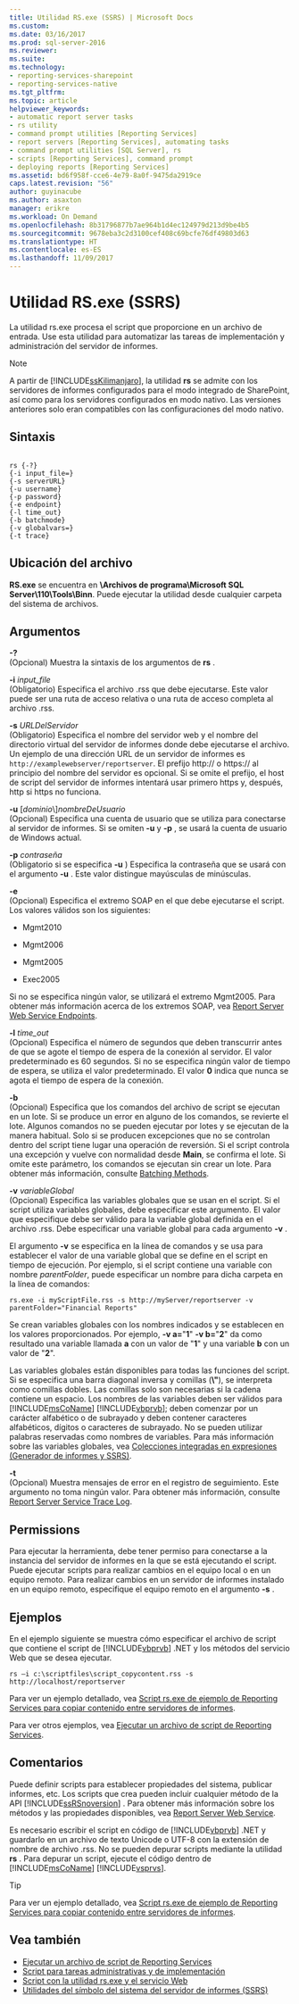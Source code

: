 ```yaml
---
title: Utilidad RS.exe (SSRS) | Microsoft Docs
ms.custom: 
ms.date: 03/16/2017
ms.prod: sql-server-2016
ms.reviewer: 
ms.suite: 
ms.technology:
- reporting-services-sharepoint
- reporting-services-native
ms.tgt_pltfrm: 
ms.topic: article
helpviewer_keywords:
- automatic report server tasks
- rs utility
- command prompt utilities [Reporting Services]
- report servers [Reporting Services], automating tasks
- command prompt utilities [SQL Server], rs
- scripts [Reporting Services], command prompt
- deploying reports [Reporting Services]
ms.assetid: bd6f958f-cce6-4e79-8a0f-9475da2919ce
caps.latest.revision: "56"
author: guyinacube
ms.author: asaxton
manager: erikre
ms.workload: On Demand
ms.openlocfilehash: 8b31796877b7ae964b1d4ec124979d213d9be4b5
ms.sourcegitcommit: 9678eba3c2d3100cef408c69bcfe76df49803d63
ms.translationtype: HT
ms.contentlocale: es-ES
ms.lasthandoff: 11/09/2017
---
```

# <a name="rsexe-utility-ssrs"></a>Utilidad RS.exe (SSRS)
  La utilidad rs.exe procesa el script que proporcione en un archivo de entrada. Use esta utilidad para automatizar las tareas de implementación y administración del servidor de informes.  
  
> [!NOTE]  
>  A partir de [!INCLUDE[ssKilimanjaro](../../includes/sskilimanjaro-md.md)], la utilidad **rs** se admite con los servidores de informes configurados para el modo integrado de SharePoint, así como para los servidores configurados en modo nativo. Las versiones anteriores solo eran compatibles con las configuraciones del modo nativo.  
  
## <a name="syntax"></a>Sintaxis  
  
```  
  
rs {-?}  
{-i input_file=}  
{-s serverURL}  
{-u username}  
{-p password}  
{-e endpoint}  
{-l time_out}  
{-b batchmode}  
{-v globalvars=}  
{-t trace}  
```  
  
##  <a name="bkmk_filelocation"></a> Ubicación del archivo  
 **RS.exe** se encuentra en **\Archivos de programa\Microsoft SQL Server\110\Tools\Binn**. Puede ejecutar la utilidad desde cualquier carpeta del sistema de archivos.  
  
##  <a name="bkmk_arguments"></a> Argumentos  
 **-?**  
 (Opcional) Muestra la sintaxis de los argumentos de **rs** .  
  
 **-i** *input_file*  
 (Obligatorio) Especifica el archivo .rss que debe ejecutarse. Este valor puede ser una ruta de acceso relativa o una ruta de acceso completa al archivo .rss.  
  
 **-s** *URLDelServidor*  
 (Obligatorio) Especifica el nombre del servidor web y el nombre del directorio virtual del servidor de informes donde debe ejecutarse el archivo. Un ejemplo de una dirección URL de un servidor de informes es `http://examplewebserver/reportserver`. El prefijo http:// o https:// al principio del nombre del servidor es opcional. Si se omite el prefijo, el host de script del servidor de informes intentará usar primero https y, después, http si https no funciona.  
  
 **-u** [*dominio*\\]*nombreDeUsuario*  
 (Opcional) Especifica una cuenta de usuario que se utiliza para conectarse al servidor de informes. Si se omiten **-u** y **-p** , se usará la cuenta de usuario de Windows actual.  
  
 **-p** *contraseña*  
 (Obligatorio si se especifica **-u** ) Especifica la contraseña que se usará con el argumento **-u** . Este valor distingue mayúsculas de minúsculas.  
  
 **-e**  
 (Opcional) Especifica el extremo SOAP en el que debe ejecutarse el script. Los valores válidos son los siguientes:  
  
-   Mgmt2010  
  
-   Mgmt2006  
  
-   Mgmt2005  
  
-   Exec2005  
  
 Si no se especifica ningún valor, se utilizará el extremo Mgmt2005. Para obtener más información acerca de los extremos SOAP, vea [Report Server Web Service Endpoints](../../reporting-services/report-server-web-service/methods/report-server-web-service-endpoints.md).  
  
 **-l** *time_out*  
 (Opcional) Especifica el número de segundos que deben transcurrir antes de que se agote el tiempo de espera de la conexión al servidor. El valor predeterminado es 60 segundos. Si no se especifica ningún valor de tiempo de espera, se utiliza el valor predeterminado. El valor **0** indica que nunca se agota el tiempo de espera de la conexión.  
  
 **-b**  
 (Opcional) Especifica que los comandos del archivo de script se ejecutan en un lote. Si se produce un error en alguno de los comandos, se revierte el lote. Algunos comandos no se pueden ejecutar por lotes y se ejecutan de la manera habitual. Solo si se producen excepciones que no se controlan dentro del script tiene lugar una operación de reversión. Si el script controla una excepción y vuelve con normalidad desde **Main**, se confirma el lote. Si omite este parámetro, los comandos se ejecutan sin crear un lote. Para obtener más información, consulte [Batching Methods](../../reporting-services/report-server-web-service-net-framework-soap-headers/batching-methods.md).  
  
 **-v** *variableGlobal*  
 (Opcional) Especifica las variables globales que se usan en el script. Si el script utiliza variables globales, debe especificar este argumento. El valor que especifique debe ser válido para la variable global definida en el archivo .rss. Debe especificar una variable global para cada argumento **-v** .  
  
 El argumento **-v** se especifica en la línea de comandos y se usa para establecer el valor de una variable global que se define en el script en tiempo de ejecución. Por ejemplo, si el script contiene una variable con nombre *parentFolder*, puede especificar un nombre para dicha carpeta en la línea de comandos:  
  
 `rs.exe -i myScriptFile.rss -s http://myServer/reportserver -v parentFolder="Financial Reports"`  
  
 Se crean variables globales con los nombres indicados y se establecen en los valores proporcionados. Por ejemplo, **-v a=**"**1**" **-v b=**"**2**" da como resultado una variable llamada **a** con un valor de "**1**" y una variable **b** con un valor de "**2**".  
  
 Las variables globales están disponibles para todas las funciones del script. Si se especifica una barra diagonal inversa y comillas (**\\"**), se interpreta como comillas dobles. Las comillas solo son necesarias si la cadena contiene un espacio. Los nombres de las variables deben ser válidos para [!INCLUDE[msCoName](../../includes/msconame-md.md)] [!INCLUDE[vbprvb](../../includes/vbprvb-md.md)]; deben comenzar por un carácter alfabético o de subrayado y deben contener caracteres alfabéticos, dígitos o caracteres de subrayado. No se pueden utilizar palabras reservadas como nombres de variables. Para más información sobre las variables globales, vea [Colecciones integradas en expresiones &#40;Generador de informes y SSRS&#41;](../../reporting-services/report-design/built-in-collections-in-expressions-report-builder.md).  
  
 **-t**  
 (Opcional) Muestra mensajes de error en el registro de seguimiento. Este argumento no toma ningún valor. Para obtener más información, consulte [Report Server Service Trace Log](../../reporting-services/report-server/report-server-service-trace-log.md).  
  
##  <a name="bkmk_permissions"></a> Permissions  
 Para ejecutar la herramienta, debe tener permiso para conectarse a la instancia del servidor de informes en la que se está ejecutando el script. Puede ejecutar scripts para realizar cambios en el equipo local o en un equipo remoto. Para realizar cambios en un servidor de informes instalado en un equipo remoto, especifique el equipo remoto en el argumento **-s** .  
  
##  <a name="bkmk_examples"></a> Ejemplos  
 En el ejemplo siguiente se muestra cómo especificar el archivo de script que contiene el script de [!INCLUDE[vbprvb](../../includes/vbprvb-md.md)] .NET y los métodos del servicio Web que se desea ejecutar.  
  
```  
rs –i c:\scriptfiles\script_copycontent.rss -s http://localhost/reportserver  
```  
  
 Para ver un ejemplo detallado, vea [Script rs.exe de ejemplo de Reporting Services para copiar contenido entre servidores de informes](../../reporting-services/tools/sample-reporting-services-rs-exe-script-to-copy-content-between-report-servers.md).  
  
 Para ver otros ejemplos, vea [Ejecutar un archivo de script de Reporting Services](../../reporting-services/tools/run-a-reporting-services-script-file.md).  
  
## <a name="remarks"></a>Comentarios  
 Puede definir scripts para establecer propiedades del sistema, publicar informes, etc. Los scripts que crea pueden incluir cualquier método de la API [!INCLUDE[ssRSnoversion](../../includes/ssrsnoversion-md.md)] . Para obtener más información sobre los métodos y las propiedades disponibles, vea [Report Server Web Service](../../reporting-services/report-server-web-service/report-server-web-service.md).  
  
 Es necesario escribir el script en código de [!INCLUDE[vbprvb](../../includes/vbprvb-md.md)] .NET y guardarlo en un archivo de texto Unicode o UTF-8 con la extensión de nombre de archivo .rss. No se pueden depurar scripts mediante la utilidad **rs** . Para depurar un script, ejecute el código dentro de [!INCLUDE[msCoName](../../includes/msconame-md.md)] [!INCLUDE[vsprvs](../../includes/vsprvs-md.md)].  
  
> [!TIP]  
>  Para ver un ejemplo detallado, vea [Script rs.exe de ejemplo de Reporting Services para copiar contenido entre servidores de informes](../../reporting-services/tools/sample-reporting-services-rs-exe-script-to-copy-content-between-report-servers.md).  
  
## <a name="see-also"></a>Vea también  
- [Ejecutar un archivo de script de Reporting Services](../../reporting-services/tools/run-a-reporting-services-script-file.md)   
- [Script para tareas administrativas y de implementación](../../reporting-services/tools/script-deployment-and-administrative-tasks.md)   
- [Script con la utilidad rs.exe y el servicio Web](../../reporting-services/tools/script-with-the-rs-exe-utility-and-the-web-service.md)   
- [Utilidades del símbolo del sistema del servidor de informes &#40;SSRS&#41;](../../reporting-services/tools/report-server-command-prompt-utilities-ssrs.md)  
  
  
